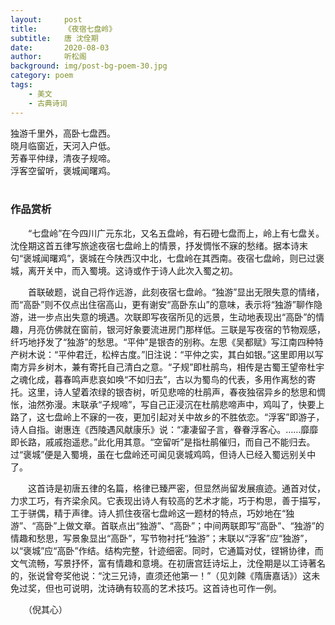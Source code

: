 ```yaml
---
layout:     post
title:      《夜宿七盘岭》
subtitle:   唐 沈佺期
date:       2020-08-03
author:     听松阁
background: img/post-bg-poem-30.jpg
category: poem
tags:
    - 美文
    - 古典诗词
---
```



独游千里外，高卧七盘西。<br>
晓月临窗近，天河入户低。<br>
芳春平仲绿，清夜子规啼。<br>
浮客空留听，褒城闻曙鸡。<br>
<br>

### 作品赏析
　　“七盘岭”在今四川广元东北，又名五盘岭，有石磴七盘而上，岭上有七盘关。沈佺期这首五律写旅途夜宿七盘岭上的情景，抒发惆怅不寐的愁绪。据本诗末句“褒城闻曙鸡”，褒城在今陕西汉中北，七盘岭在其西南。夜宿七盘岭，则已过褒城，离开关中，而入蜀境。这诗或作于诗人此次入蜀之初。

　　首联破题，说自己将作远游，此刻夜宿七盘岭。“独游”显出无限失意的情绪，而“高卧”则不仅点出住宿高山，更有谢安“高卧东山”的意味，表示将“独游”聊作隐游，进一步点出失意的境遇。次联即写夜宿所见的远景，生动地表现出“高卧”的情趣，月亮仿佛就在窗前，银河好象要流进房门那样低。三联是写夜宿的节物观感，纤巧地抒发了“独游”的愁思。“平仲”是银杏的别称。左思《吴都赋》写江南四种特产树木说：“平仲君迁，松梓古度。”旧注说：“平仲之实，其白如银。”这里即用以写南方异乡树木，兼有寄托自己清白之意。“子规”即杜鹃鸟，相传是古蜀王望帝杜宇之魂化成，暮春鸣声悲哀如唤“不如归去”，古以为蜀鸟的代表，多用作离愁的寄托。这里，诗人望着浓绿的银杏树，听见悲啼的杜鹃声，春夜独宿异乡的愁思和惆怅，油然弥漫。末联承“子规啼”，写自己正浸沉在杜鹃悲啼声中，鸡叫了，快要上路了，这七盘岭上不寐的一夜，更加引起对关中故乡的不胜依恋。“浮客”即游子，诗人自指。谢惠连《西陵遇风献康乐》说：“凄凄留子言，眷眷浮客心。……靡靡即长路，戚戚抱遥悲。”此化用其意。“空留听”是指杜鹃催归，而自己不能归去。过“褒城”便是入蜀境，虽在七盘岭还可闻见褒城鸡鸣，但诗人已经入蜀远别关中了。

　　这首诗是初唐五律的名篇，格律已臻严密，但显然尚留发展痕迹。通首对仗，力求工巧，有齐梁余风。它表现出诗人有较高的艺术才能，巧于构思，善于描写，工于骈偶，精于声律。诗人抓住夜宿七盘岭这一题材的特点，巧妙地在“独游”、“高卧”上做文章。首联点出“独游”、“高卧”；中间两联即写“高卧”、“独游”的情趣和愁思，写景象显出“高卧”，写节物衬托“独游”；末联以“浮客”应“独游”，以“褒城”应“高卧”作结。结构完整，针迹细密。同时，它通篇对仗，铿锵协律，而文气流畅，写景抒怀，富有情趣和意境。在初唐宫廷诗坛上，沈佺期是以工诗著名的，张说曾夸奖他说：“沈三兄诗，直须还他第一！”（见刘餗《隋唐嘉话》）这未免过奖，但也可说明，沈诗确有较高的艺术技巧。这首诗也可作一例。

　　（倪其心）
